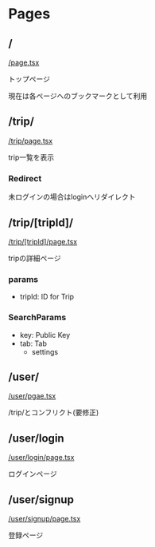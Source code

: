 # Pages

## /

[/page.tsx](../../frontend/src/app/page.tsx)

トップページ

現在は各ページへのブックマークとして利用

## /trip/

[/trip/page.tsx](../../frontend/src/app/trip/page.tsx)

trip一覧を表示

### Redirect

未ログインの場合はloginへリダイレクト

## /trip/[tripId]/

[/trip/[tripId]/page.tsx](../../frontend/src/app/trip/[tripId]/page.tsx)

tripの詳細ページ

### params

- tripId: ID for Trip

### SearchParams

- key: Public Key
- tab: Tab
  - settings

## /user/

[/user/pgae.tsx](../../frontend/src/app/user/page.tsx)

/trip/とコンフリクト(要修正)

## /user/login

[/user/login/page.tsx](../../frontend/src/app/user/login/page.tsx)

ログインページ

## /user/signup

[/user/signup/page.tsx](../../frontend/src/app/user/signup/page.tsx)

登録ページ
